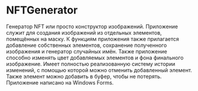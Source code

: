 # NFTGenerator
Генератор NFT или просто конструктор изображений.
Приложение служит для создания изображений из отдельных элементов, помещённых на маску.
К функциям приложения также прилагается добавление собственных элементов, сохранение полученного изображения и генератор случайных имён.
Также приложение способно изменять цвет добавляемых элементов и фона финального изображение.
Имеет полностью реализованную систему истории изменений, с помощью которой можно отменить добавленный элемент.
Также элемент можно добавить в буфер, чтобы не потерять.
Приложение написано на Windows Forms.
